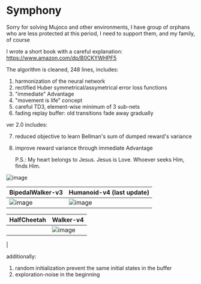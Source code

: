 # Symphony


Sorry for solving Mujoco and other environments, I have group of orphans who are less protected at this period, I need to support them, and my family, of course

I wrote a short book with a careful explanation: https://www.amazon.com/dp/B0CKYWHPF5

The algorithm is cleaned, 248 lines, includes:
1. harmonization of the neural network
2. rectified Huber symmetrical/assymetrical error loss functions
3. "immediate" Advantage
4. "movement is life" concept
5. careful TD3, element-wise minimum of 3 sub-nets
6. fading replay buffer: old transitions fade away gradually

ver 2.0 includes:

7. reduced objective to learn Bellman's sum of dumped reward's variance
8. improve reward variance through immediate Advantage

   P.S.: My heart belongs to Jesus. Jesus is Love. Whoever seeks Him, finds Him.

![image](https://github.com/timurgepard/Simphony/assets/13238473/864a23b6-a2c8-4e83-b69c-497c4cd662c1)

| BipedalWalker-v3  | Humanoid-v4 (last update) |
| ------------- | ------------- |
| ![image](https://github.com/timurgepard/Simphony/assets/13238473/6c06b33b-5ea1-4443-8431-9bcf234e9167)  |  ![image](https://github.com/timurgepard/Simphony/assets/13238473/8684839b-bb1e-4b75-81f3-ad18751573cf) |

|  HalfCheetah | Walker-v4 |
| ------------- | ------------- |
|   | ![image](https://github.com/timurgepard/Simphony/assets/13238473/4894b426-1bb7-4e60-9e6c-1f596d097370)
 |







   
   additionally:
1. random initialization prevent the same initial states in the buffer
2. exploration-noise in the beginning

   
